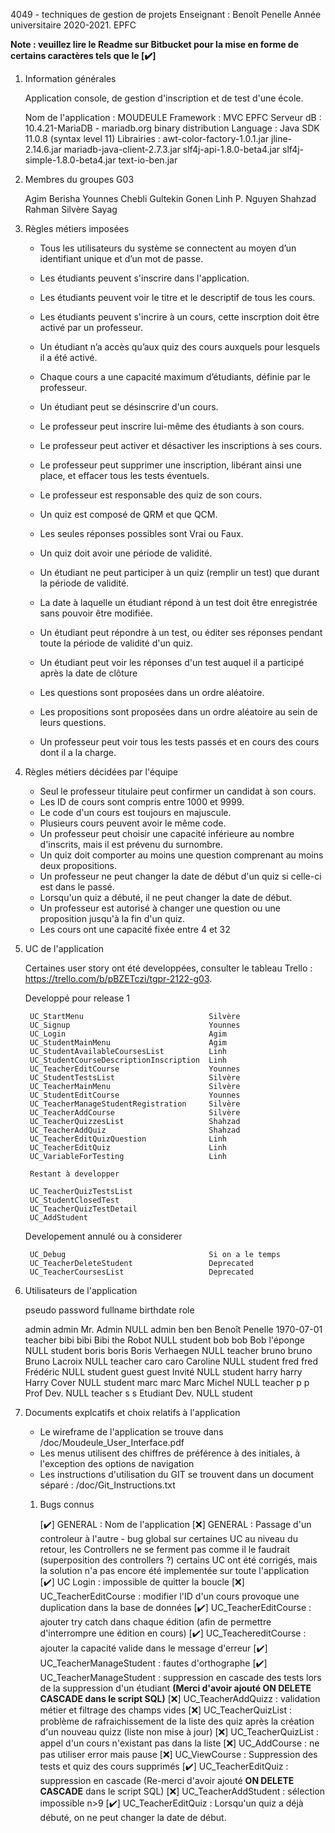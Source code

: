 4049 - techniques de gestion de projets
Enseignant : Benoît Penelle
Année universitaire 2020-2021.
EPFC

**Note : veuillez lire le Readme sur Bitbucket pour la mise en forme de certains caractères tels que le [:heavy_check_mark:]**

1. Information générales

    Application console, de gestion d'inscription et de test d'une école.

    Nom de l'application : MOUDEULE
    Framework : MVC EPFC
    Serveur dB : 10.4.21-MariaDB - mariadb.org binary distribution
    Language : Java SDK 11.0.8 (syntax level 11)
        Librairies : awt-color-factory-1.0.1.jar
                     jline-2.14.6.jar
                     mariadb-java-client-2.7.3.jar
                     slf4j-api-1.8.0-beta4.jar
                     slf4j-simple-1.8.0-beta4.jar
                     text-io-ben.jar

2. Membres du groupes G03

    Agim 	 Berisha
    Younnes  Chebli
    Gultekin Gonen
    Linh P.  Nguyen
    Shahzad  Rahman
    Silvère  Sayag

3. Règles métiers imposées

    - Tous les utilisateurs du système se connectent au moyen d’un identifiant unique et d’un mot de passe.
    - Les étudiants peuvent s'inscrire dans l'application.

    - Les étudiants peuvent voir le titre et le descriptif de tous les cours.
    - Les étudiants peuvent s'incrire à un cours, cette inscrption doit être activé par un professeur.
    - Un étudiant n’a accès qu’aux quiz des cours auxquels pour lesquels il a été activé.
    - Chaque cours a une capacité maximum d’étudiants, définie par le professeur.
    - Un étudiant peut se désinscrire d'un cours.
    - Le professeur peut inscrire lui-même des étudiants à son cours.
    - Le professeur peut activer et désactiver les inscriptions à ses cours.
    - Le professeur peut supprimer une inscription, libérant ainsi une place, et effacer tous les tests éventuels.

    - Le professeur est responsable des quiz de son cours.
    - Un quiz est composé de QRM et que QCM.
    - Les seules réponses possibles sont Vrai ou Faux.
    - Un quiz doit avoir une période de validité.
    - Un étudiant ne peut participer à un quiz (remplir un test) que durant la période de validité.
    - La date à laquelle un étudiant répond à un test doit être enregistrée sans pouvoir être modifiée.
    - Un étudiant peut répondre à un test, ou éditer ses réponses pendant toute la période de validité d'un quiz.
    - Un étudiant peut voir les réponses d'un test auquel il a participé après la date de clôture
    - Les questions sont proposées dans un ordre aléatoire.
    - Les propositions sont proposées dans un ordre aléatoire au sein de leurs questions.
    - Un professeur peut voir tous les tests passés et en cours des cours dont il a la charge.

4. Règles métiers décidées par l'équipe

    - Seul le professeur titulaire peut confirmer un candidat à son cours.
    - Les ID de cours sont compris entre 1000 et 9999.
    - Le code d'un cours est toujours en majuscule. 
    - Plusieurs cours peuvent avoir le même code.
    - Un professeur peut choisir une capacité inférieure au nombre d'inscrits, mais il est prévenu du surnombre.
    - Un quiz doit comporter au moins une question comprenant au moins deux propositions.
    - Un professeur ne peut changer la date de début d'un quiz si celle-ci est dans le passé.
    - Lorsqu'un quiz a débuté, il ne peut changer la date de début.
    - Un professeur est autorisé à changer une question ou une proposition jusqu'à la fin d'un quiz.
    - Les cours ont une capacité fixée entre 4 et 32

5. UC de l'application

    Certaines user story ont été developpées, consulter le tableau Trello : https://trello.com/b/pBZETczi/tgpr-2122-g03.
	
    Developpé pour release 1
	
        UC_StartMenu							Silvère
        UC_Signup								Younnes		
        UC_Login								Agim		
        UC_StudentMainMenu						Agim		
        UC_StudentAvailableCoursesList			Linh	
        UC_StudentCourseDescriptionInscription	Linh		
        UC_TeacherEditCourse					Younnes		
        UC_StudentTestsList						Silvère
        UC_TeacherMainMenu						Silvère		
        UC_StudentEditCourse					Younnes		
        UC_TeacherManageStudentRegistration		Silvère
        UC_TeacherAddCourse						Silvère		
        UC_TeacherQuizzesList					Shahzad	
        UC_TeacherAddQuiz						Shahzad
        UC_TeacherEditQuizQuestion				Linh
        UC_TeacherEditQuiz	                    Linh
        UC_VariableForTesting                   Linh

        Restant à developper
        			
        UC_TeacherQuizTestsList				
        UC_StudentClosedTest				
        UC_TeacherQuizTestDetail
        UC_AddStudent

    Developement annulé ou à considerer

        UC_Debug								Si on a le temps
        UC_TeacherDeleteStudent					Deprecated		
        UC_TeacherCoursesList					Deprecated		


6. Utilisateurs de l'application

    pseudo	password	fullname			birthdate	role

    admin	admin		Mr. Admin			NULL		admin
    ben		ben			Benoît Penelle		1970-07-01	teacher
    bibi	bibi		Bibi the Robot		NULL		student
    bob		bob			Bob l'éponge		NULL		student
    boris	boris		Boris Verhaegen		NULL		teacher
    bruno	bruno		Bruno Lacroix		NULL		teacher
    caro	caro		Caroline			NULL		student
    fred	fred		Frédéric			NULL		student
    guest	guest		Invité				NULL		student
    harry	harry		Harry Cover			NULL		student
    marc	marc		Marc Michel			NULL		teacher
    p		p			Prof Dev.			NULL		teacher
    s		s			Etudiant Dev.		NULL		student


7. Documents explcatifs et choix relatifs à l'application

    - Le wireframe de l'application se trouve dans /doc/Moudeule_User_Interface.pdf
    - Les menus utilisent des chiffres de préférence à des initiales, à l'exception des options de navigation
    - Les instructions d'utilisation du GIT se trouvent dans un document séparé : /doc/Git_Instructions.txt
	
   1. Bugs connus

      [:heavy_check_mark:] GENERAL : Nom de l'application
      [:x:] GENERAL : Passage d'un controleur à l'autre - bug global sur certaines UC au niveau du retour, les Controllers ne se ferment pas comme il le faudrait (superposition des controllers ?) certains UC ont été corrigés, mais la solution n'a pas encore été implementée sur toute l'application
        [:heavy_check_mark:] UC Login : impossible de quitter la boucle
      [:x:] UC_TeacherEditCourse : modifier l'ID d'un cours provoque une duplication dans la base de données
        [:heavy_check_mark:] UC_TeacherEditCourse : ajouter try catch dans chaque édition (afin de permettre d'interrompre une édition en cours)
      [:heavy_check_mark:] UC_TeachereditCourse : ajouter la capacité valide dans le message d'erreur
      [:heavy_check_mark:] UC_TeacherManageStudent : fautes d'orthographe
      [:heavy_check_mark:] UC_TeacherManageStudent : suppression en cascade des tests lors de la suppression d'un étudiant **(Merci d'avoir ajouté **ON DELETE CASCADE** dans le script SQL)**
      [:x:] UC_TeacherAddQuizz : validation métier et filtrage des champs vides
      [:x:] UC_TeacherQuizList : problème de rafraichissement de la liste des quiz après la création d'un nouveau quizz (liste non mise à jour)
      [:x:] UC_TeacherQuizList : appel d'un cours n'existant pas dans la liste
      [:x:] UC_AddCourse : ne pas utiliser error mais pause
      [:x:] UC_ViewCourse : Suppression des tests et quiz des cours supprimés
        [:heavy_check_mark:] UC_TeacherEditQuiz : suppression en cascade (Re-merci d'avoir ajouté **ON DELETE CASCADE** dans le script SQL)
      [:x:] UC_TeacherAddStudent : sélection impossible n>9
      [:heavy_check_mark:] UC_TeacherEditQuiz : Lorsqu'un quiz a déjà débuté, on ne peut changer la date de début.


